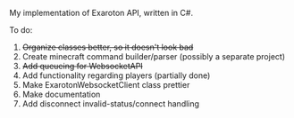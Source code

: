 My implementation of Exaroton API, written in C#.

To do:
1. ~~Organize classes better, so it doesn't look bad~~
2. Create minecraft command builder/parser (possibly a separate project)
3. ~~Add queueing for WebsocketAPI~~
4. Add functionality regarding players (partially done)
5. Make ExarotonWebsocketClient class prettier
6. Make documentation
7. Add disconnect invalid-status/connect handling
